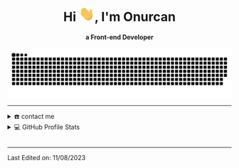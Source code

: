 <div align="center">
<h1 align="center">Hi <img width="35" src="https://github.com/1999AZZAR/1999AZZAR/blob/main/resources/img/waving.gif">, I'm Onurcan</h1>
<h4 align="center">a Front-end Developer</h4>
</div>

<div align="center">
  <img  src="https://github.com/1999AZZAR/1999AZZAR/blob/main/resources/img/grid-snake.svg"
       alt="snake" />
</div>

-----
<details>
  <summary>☎️ contact me</summary>
<div>
  <samp>
    <h2 align="center">you can reach me by:</h2>
    <p align="center">
      <br/>
      <a href="https://www.linkedin.com/in/onurcancira96/" target="blank"><img align="center"
         src="https://img.shields.io/badge/linkedin-%231DA1F2.svg?style=for-the-badge&logo=linkedin&logoColor=white"
         alt="onurcancira96" height="30"/></a>
      <a href="mailto:onurcan.cira96@gmail.com" target="blank"><img align="center"
         src="https://img.shields.io/badge/gmail-EA4335.svg?style=for-the-badge&logo=gmail&logoColor=white"
         alt="onurcancira96" height="30"/></a>
    </p>
  <p align="center">
      <a href="https://instagram.com/tenshigalad" target="blank"><img align="center"
         src="https://img.shields.io/badge/instagram-%23E4405F.svg?style=for-the-badge&logo=Instagram&logoColor=white"
         alt="onurcancira96" height="30"/></a>
      <br>
    </p>
  </samp>
</div>
</details>

  
<details> 
  <summary>💻 GitHub Profile Stats</summary>
  <div>
  <samp>
    <h2 align="center"> Github stats </h2>
      <br/>
    <details open>
  <summary><h3>Languages</h3></summary>
            <p align="center">
        <a href="https://github.com/onurcancira96/">
          <img src="https://github-readme-stats.vercel.app/api/top-langs/?username=onurcancira96&langs_count=6&theme=gruvbox&layout=compact&hide_border=true"
          alt="onurcancira96 :: overall Top Langs " /></a>
      </p>
        <p align="center">
          <a href="https://github.com/onurcancira96/">
          <img width="45%" src="https://github-profile-summary-cards.vercel.app/api/cards/repos-per-language?username=onurcancira96&theme=gruvbox&layout=compact&hide_border=true"
          alt="onurcancira96 :: Top Langs by repo" />
          <img width="45%" src="https://github-profile-summary-cards.vercel.app/api/cards/most-commit-language?username=onurcancira96&theme=gruvbox&layout=compact&hide_border=true"
          alt="onurcancira96 :: Top Langs by commit" />
          </a>
        </p>
</details>
    <details open>
  <summary><h3>stasistic</h3></summary>
        <p align="center">
          <a href="https://github.com/onurcancira96/">
          <img width="49.5%" src="https://github-readme-stats.vercel.app/api?username=onurcancira96&show_icons=true&theme=gruvbox&hide_border=true" />
          <img width="49.5%" src="https://github-readme-streak-stats.herokuapp.com/?user=onurcancira96&theme=gruvbox&hide_border=true" />
          </a>
       </p>
     <br>
     </samp>
  </div>    
</details>
<br/>


-----

Last Edited on: 11/08/2023
